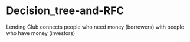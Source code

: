 # Decision_tree-and-RFC
Lending Club connects people who need money (borrowers) with people who have money (investors)
